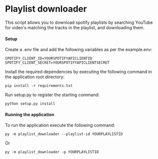 # Playlist downloader
This script allows you to download spotify playlists by searching YouTube for video's matching the tracks in the playlist, and downloading them.

#### Setup

Create a .env file and add the following variables as per the example.env:

```
SPOTIFY_CLIENT_ID=YOURSPOTIFYAPICLIENTID
SPOTIFY_CLIENT_SECRET=YOURSPOTIFYAPICLIENTSECRET
```

Install the required dependencies by executing the following command in the application root directory:

``pip install -r requirements.txt``

Run setup.py to register the starting command:

``python setup.py install``

#### Running the application

To run the application execute the following command:

``py -m playlist_downloader --playlist-id YOURPLAYLISTID``

Or

``py -m playlist_downloader -p YOURPLAYLISTID``
